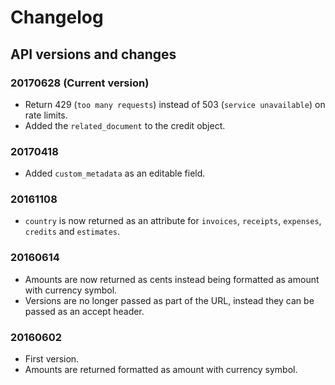 # Changelog

## API versions and changes

### 20170628 (Current version)
* Return 429 (`too many requests`) instead of 503 (`service unavailable`) on rate limits.
* Added the `related_document` to the credit object.

### 20170418
* Added `custom_metadata` as an editable field.

### 20161108
* `country` is now returned as an attribute for `invoices`, `receipts`, `expenses`, `credits` and `estimates`.

### 20160614
* Amounts are now returned as cents instead being formatted as amount with currency symbol.
* Versions are no longer passed as part of the URL, instead they can be passed as an accept header.

### 20160602
* First version.
* Amounts are returned formatted as amount with currency symbol.
